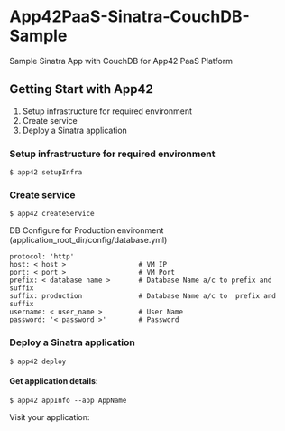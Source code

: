 App42PaaS-Sinatra-CouchDB-Sample
================================

Sample Sinatra App with CouchDB for App42 PaaS Platform

## Getting Start with App42

1. Setup infrastructure for required environment
2. Create service
3. Deploy a Sinatra application

### Setup infrastructure for required environment

    $ app42 setupInfra   
    
### Create service

    $ app42 createService
    
DB Configure for Production environment (application_root_dir/config/database.yml) 

    protocol: 'http'                                                 
    host: < host >                  # VM IP  
    port: < port >                  # VM Port  
    prefix: < database name >       # Database Name a/c to prefix and suffix   
    suffix: production              # Database Name a/c to  prefix and suffix  
    username: < user_name >         # User Name  
    password: '< password >'        # Password   
    
### Deploy a Sinatra application

    $ app42 deploy

#### Get application details:

    $ app42 appInfo --app AppName    
    
Visit your application:

